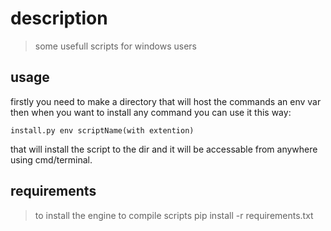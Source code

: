 # description
> some usefull scripts for windows users
## usage

firstly you need to make a directory that will host the commands an env var
then when you want to install any command you can use it this way:

	install.py env scriptName(with extention)
that will install the script to the dir and it will be accessable from anywhere
using cmd/terminal.

## requirements
> to install the engine to compile scripts
	pip install -r requirements.txt

